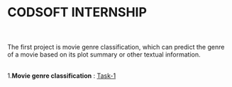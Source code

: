 <h1>CODSOFT INTERNSHIP</h1>
<br>
<br>
The first project is movie genre classification, which can predict the genre of a movie based on its plot summary or other textual information.
<br>
<br>

1.<b>Movie genre classification</b> : <a href='Task1_MovieGenreClassification.ipynb'>Task-1</a>
